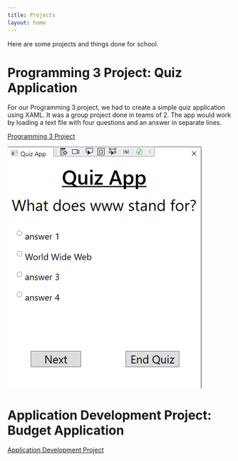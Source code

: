 ```yaml
---
title: Projects
layout: home
---
```


Here are some projects and things done for school.

# Programming 3 Project: Quiz Application

For our Programming 3 project, we had to create a simple quiz application using XAML. It was a group project done in teams of 2. The app would work by loading a text file with four questions and an answer in separate lines.

[Programming 3 Project](https://github.com/RobertCristianNeacsu/Programming3_Project/tree/main)

![Prog3Project](https://github.com/RobertCristianNeacsu/RobertCristianNeacsu.Github.io/blob/main/docs/assets/images/Programming3Project.JPEG)


# Application Development Project: Budget Application

[Application Development Project](https://github.com/RobertCristianNeacsu/AppDev1_Project/tree/main)
